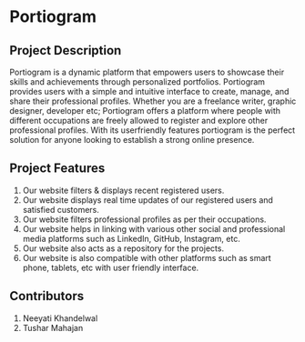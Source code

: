  Portiogram
=========================================

## Project Description

Portiogram is a dynamic platform that empowers users to showcase their skills and achievements through personalized portfolios. Portiogram provides users with a simple and intuitive interface to create, manage, and share their professional profiles. Whether you are a freelance writer, graphic designer, developer etc; Portiogram offers a platform where people with different occupations are freely allowed to register and explore other professional profiles. With its userfriendly features portiogram is the perfect solution for anyone looking to establish a strong online presence.

## Project Features

1. Our website filters & displays recent registered users.
2. Our website displays real time updates of our registered users and satisfied customers.
3. Our website filters professional profiles as per their occupations.
4. Our website helps in linking with various other social and professional media platforms such as LinkedIn, GitHub, Instagram, etc.
5. Our website also acts as a repository for the projects.
6. Our website is also compatible with other platforms such as smart phone, tablets, etc with user friendly interface.

## Contributors 
1. Neeyati Khandelwal
2. Tushar Mahajan
